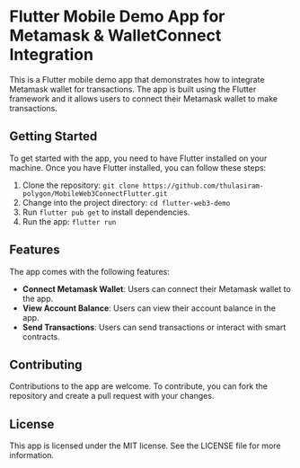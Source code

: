 # Flutter Mobile Demo App for Metamask & WalletConnect Integration

This is a Flutter mobile demo app that demonstrates how to integrate Metamask wallet for transactions. The app is built using the Flutter framework and it allows users to connect their Metamask wallet to make transactions.

## Getting Started

To get started with the app, you need to have Flutter installed on your machine. Once you have Flutter installed, you can follow these steps:

1. Clone the repository: `git clone https://github.com/thulasiram-polygon/MobileWeb3ConnectFlutter.git`
2. Change into the project directory: `cd flutter-web3-demo`
3. Run `flutter pub get` to install dependencies.
4. Run the app: `flutter run`

## Features

The app comes with the following features:

- **Connect Metamask Wallet**: Users can connect their Metamask wallet to the app.
- **View Account Balance**: Users can view their account balance in the app.
- **Send Transactions**: Users can send transactions or interact with smart contracts.

<!-- ## Screenshots

Here are some screenshots of the app in action:

![Screenshot 1](/screenshots/screenshot_1.png "Screenshot 1")
![Screenshot 2](/screenshots/screenshot_2.png "Screenshot 2")
![Screenshot 3](/screenshots/screenshot_3.png "Screenshot 3") -->

## Contributing

Contributions to the app are welcome. To contribute, you can fork the repository and create a pull request with your changes.

## License

This app is licensed under the MIT license. See the LICENSE file for more information.

<!-- ## Acknowledgements

The app was built using the following packages:

## Contact

If you have any questions or suggestions, feel free to contact the app maintainer at `maintainer@example.com`. -->
